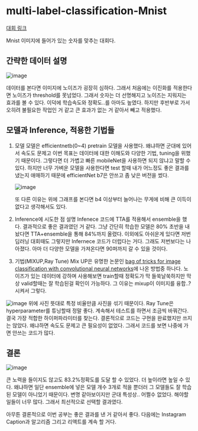 # multi-label-classification-Mnist
[대회 링크](https://dacon.io/competitions/official/235697/overview/description)

Mnist 이미지에 들어가 있는 숫자를 맞추는 대회다.

## 간략한 데이터 설명

![image](https://user-images.githubusercontent.com/80466735/175808536-66a235ae-89ab-4852-98cb-04e0f6f0cac3.png)

데이터를 본다면 이미지에 노이즈가 굉장히 심하다. 그래서 처음에는 이진화를 적용한다면 노이즈가 threshold를 못넘었다. 그래서 숫자는 더 선명해지고 노이즈는 지워지는 효과를 볼 수 있다.
이덕에 학습속도와 정확도..를 아마도 높였다. 하지만 후반부로 가서 오히려 불필요한 작업인 거 같고 큰 효과가 없는 거 같아서 빼고 적용했다. 

## 모델과 Inference, 적용한 기법들

 1. 모델
      모델은 efficientnetb(0~4) pretrain 모델을 사용했다. 왜냐하면 군대에 있어서 속도도 문제고 이번 목표는 데이터에 대한 이해도와 다양한 기법, tuning을 위했기 때문이다.
      그렇다면 더 가볍고 빠른 mobileNet을 사용하면 되지 않냐고 말할 수 있다. 하지만 너무 가벼운 모델을 사용한다면 test 할때 내가 어느정도 좋은 결과를 냈는지 애매하기 때문에 efficientNet b7은 안쓰고 좀 낮은 버전을 썼다.
      
      ![image](https://user-images.githubusercontent.com/80466735/175808858-82bb9a86-e438-4f27-a49c-acfcb3634c56.png)

      또 다른 이유는 위에 그래프를 본다면 b4 이상부터 늘어나는 무게에 비해 큰 이득이 없다고 생각해서도 있다. 
      
 2. Inference에 시도한 점 설명
        Infenece 코드에 TTA를 적용해서 ensemble을 했다. 결과적으로 좋은 결과였던 거 같다. 그냥 간단히 학습한 모델은 80% 초반을 내놨다면 TTA+ensemble을 통해 84%까지 올렸다.
      이외에도 아쉬운게 있다면 저번 딥러닝 대회때도 그렇지만 Infernece 코드가 더럽다는 거다. 그래도 저번보다는 나아졌다. 아마 더 다양한 모델을 가져온다면 90퍼까지 갈 수 있을 것이다.
 3. 기법(MIXUP,Ray Tune)
        Mix UP은 유명한 논문인 [bag of tricks for image classification with convolutional neural networks](https://arxiv.org/abs/1812.01187)에 나온 방법중 하나다. 노이즈가 있는 데이터에 강하며 사용해보면 train할때 정확도가 막 들쑥날쑥하지만 막상 valid할때는 잘 학습된걸 확인이 가능하다. 그 이유는 mixup이 이미지를 융합..? 시켜서 그렇다. 
    
![image](https://user-images.githubusercontent.com/80466735/175809011-2a4bdee7-5bc2-4bef-b429-7798758d5850.png)
        위에 사진 뜻대로 특정 비율만큼 사진을 섞기 때문이다. 
        Ray Tune은 hyperparameter를 튜닝할때 정말 좋다. 계속해서 테스트를 하면서 조금씩 바꿔간다. 결국 가장 적합한 하이퍼파라미터를 찾는다. 결론적으로 코드는 구현을 완료했지만 쓰지는 않았다. 왜냐하면 속도도 문제고 큰 필요성이 없었다. 그래서 코드를 보면 나중에 가면 안쓰는 코드가 많다.

## 결론

![image](https://user-images.githubusercontent.com/80466735/175809151-6f3c60f4-d456-411d-bae1-fc781e7510bc.png)

큰 노력을 들이지도 않고도 83.2%정확도를 도달 할 수 있었다. 더 높이라면 높일 수 있다. 왜냐하면 일단 ensemble에 넣은 모델 개수 3개로 적을 뿐더러 그 모델들도 잘 학습된 모델이 아니었기 때문이다. 변명 같아보이지만 군대 특성상.. 어쩔수 없었다. 해야할 일들이 너무 많다. 그래서 최선적으로 선택할 결과였다. 

아무튼 결론적으로 이번 공부는 좋은 결과를 낸 거 같아서 좋다. 다음에는 Instagram Caption과 알고리즘 그리고 리액트를 계속 할 거다.
